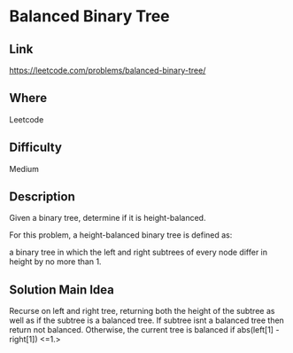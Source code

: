 # Balanced Binary Tree

## Link
https://leetcode.com/problems/balanced-binary-tree/

## Where
Leetcode

## Difficulty
Medium

## Description
Given a binary tree, determine if it is height-balanced.

For this problem, a height-balanced binary tree is defined as:

a binary tree in which the left and right subtrees of every node differ in height by no more than 1.


## Solution Main Idea
Recurse on left and right tree, returning both the height of the subtree as well as if the subtree is a balanced tree.
If subtree isnt a balanced tree then return not balanced. Otherwise, the current tree is balanced if abs(left[1] - right[1]) <=1.>
